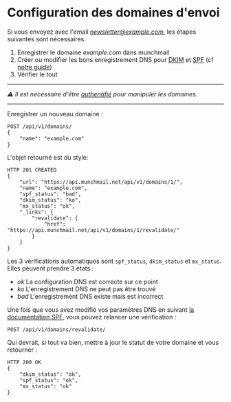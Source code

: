 Configuration des domaines d'envoi
==================================

Si vous envoyez avec l'email *newsletter@example.com*, les étapes suivantes sont
nécessaires.

1. Enregistrer le domaine *example.com* dans munchmail
2. Créer ou modifier les bons enregistrement DNS pour [DKIM](/#enregistrement-dkim) et [SPF](/#enregistrement-spf) (cf [notre guide](/#enregistrement-spf))
3. Vérifier le tout

----

*⚠ Il est nécessaire d'être [authentifié](../auth/) pour manipuler les domaines*.

----

Enregistrer un nouveau domaine :

    POST /api/v1/domains/
    {
        "name": "example.com"
    }

L'objet retourné est du style:

    HTTP 201 CREATED
    {
        "url": "https://api.munchmail.net/api/v1/domains/1/",
        "name": "example.com",
        "spf_status": "bad",
        "dkim_status": "ko",
        "mx_status": "ok",
        "_links": {
            "revalidate": {
                "href": "https://api.munchmail.net/api/v1/domains/1/revalidate/"
            }
        }
    }

Les 3 vérifications automatiques sont `spf_status`, `dkim_status` et
`mx_status`. Elles peuvent prendre 3 états :

* *ok* La configuration DNS est correcte sur ce point
* *ko* L'enregistrement DNS ne peut pas être trouvé
* *bad* L'enregistrement DNS existe mais est incorrect

Une fois que vous avez modifié vos paramètres DNS en suivant
[la documentation SPF](/#enregistrement-spf), vous pouvez relancer une
vérification :

    POST /api/v1/domains/revalidate/

Qui devrait, si tout va bien, mettre à jour le statut de votre domaine et vous
retourner :

    HTTP 200 OK
    {
        "dkim_status": "ok",
        "spf_status": "ok",
        "mx_status": "ok"
    }


